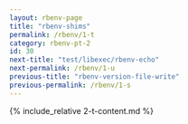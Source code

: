```yaml
---
layout: rbenv-page
title: "rbenv-shims"
permalink: /rbenv/1-t
category: rbenv-pt-2
id: 30
next-title: "test/libexec/rbenv-echo"
next-permalink: /rbenv/1-u
previous-title: "rbenv-version-file-write"
previous-permalink: /rbenv/1-s
---
```


{% include_relative 2-t-content.md %}
